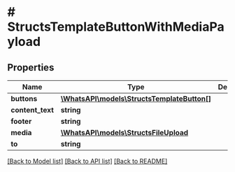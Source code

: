 # # StructsTemplateButtonWithMediaPayload

## Properties

Name | Type | Description | Notes
------------ | ------------- | ------------- | -------------
**buttons** | [**\WhatsAPI\models\StructsTemplateButton[]**](StructsTemplateButton.md) |  |
**content_text** | **string** |  | [optional]
**footer** | **string** |  | [optional]
**media** | [**\WhatsAPI\models\StructsFileUpload**](StructsFileUpload.md) |  |
**to** | **string** |  |

[[Back to Model list]](../../README.md#models) [[Back to API list]](../../README.md#endpoints) [[Back to README]](../../README.md)
